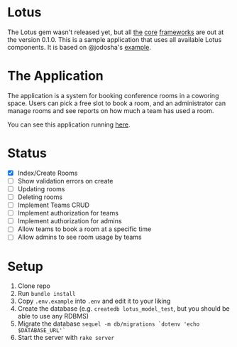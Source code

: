 # Lotus

The Lotus gem wasn't released yet, but all
[the](https://github.com/lotus/router)
[core](https://github.com/lotus/controller)
[frameworks](https://github.com/lotus/view) are out at the version 0.1.0.  This
is a sample application that uses all available Lotus components. It is based
on @jodosha's [example](https://gist.github.com/jodosha/9830002).

# The Application

The application is a system for booking conference rooms in a coworing space.
Users can pick a free slot to book a room, and an administrator can manage
rooms and see reports on how much a team has used a room.

You can see this application running [here](http://shrouded-plains-2400.herokuapp.com/).

# Status

- [x] Index/Create Rooms
- [ ] Show validation errors on create
- [ ] Updating rooms
- [ ] Deleting rooms
- [ ] Implement Teams CRUD
- [ ] Implement authorization for teams
- [ ] Implement authorization for admins
- [ ] Allow teams to book a room at a specific time
- [ ] Allow admins to see room usage by teams

# Setup

1. Clone repo
2. Run `bundle install`
3. Copy `.env.example` into `.env` and edit it to your liking
4. Create the database (e.g. `createdb lotus_model_test`, but you should be able to use any RDBMS)
3. Migrate the database ``sequel -m db/migrations `dotenv 'echo $DATABASE_URL'` ``
4. Start the server with `rake server`
